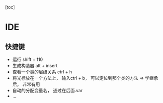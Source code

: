 [toc]

# IDE

## 快捷键

- 运行 shift + f10
- 生成构造器 alt + insert
- 查看一个类的层级关系 ctrl + h
- 将光标放在一个方法上， 输入ctrl + b， 可以定位到那个类的方法 => 学继承后， 非常有用
- 自动的分配变量名， 通过在后面.var
- ...

